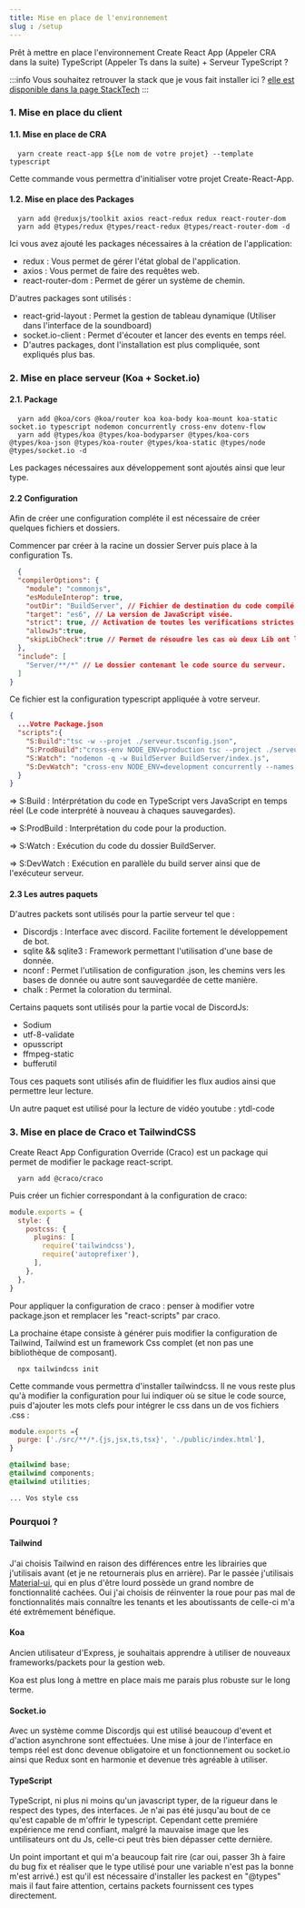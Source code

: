 ```yaml
---
title: Mise en place de l'environnement
slug : /setup
---
```


Prêt à mettre en place l'environnement Create React App (Appeler CRA dans la suite) TypeScript (Appeler Ts dans la suite) + Serveur TypeScript ?

:::info
  Vous souhaitez retrouver la stack que je vous fait installer ici ? [elle est disponible dans la page StackTech](/docs/stacktechnique)
:::

### 1. Mise en place du client

#### 1.1. Mise en place de CRA

```shell
  yarn create react-app ${Le nom de votre projet} --template typescript
```

Cette commande vous permettra d'initialiser votre projet Create-React-App.

#### 1.2. Mise en place des Packages

```shell
  yarn add @reduxjs/toolkit axios react-redux redux react-router-dom
  yarn add @types/redux @types/react-redux @types/react-router-dom -d
```

Ici vous avez ajouté les packages nécessaires à la création de l'application:

- redux : Vous permet de gérer l'état global de l'application.
- axios : Vous permet de faire des requêtes web.
- react-router-dom : Permet de gérer un système de chemin.

D'autres packages sont utilisés :

- react-grid-layout : Permet la gestion de tableau dynamique (Utiliser dans l'interface de la soundboard)
- socket.io-client : Permet d'écouter et lancer des events en temps réel.
- D'autres packages, dont l'installation est plus compliquée, sont expliqués plus bas.

### 2. Mise en place serveur (Koa + Socket.io)

#### 2.1. Package

```shell
  yarn add @koa/cors @koa/router koa koa-body koa-mount koa-static socket.io typescript nodemon concurrently cross-env dotenv-flow
  yarn add @types/koa @types/koa-bodyparser @types/koa-cors @types/koa-json @types/koa-router @types/koa-static @types/node @types/socket.io -d
```

Les packages nécessaires aux développement sont ajoutés ainsi que leur type.

#### 2.2 Configuration

Afin de créer une configuration compléte il est nécessaire de créer quelques fichiers et dossiers.

Commencer par créer à la racine un dossier Server puis place à la configuration Ts.

```json title="/serveur.tsconfig.json"
  {
  "compilerOptions": {
    "module": "commonjs",
    "esModuleInterop": true,
    "outDir": "BuildServer", // Fichier de destination du code compilé.
    "target": "es6", // La version de JavaScript visée.
    "strict": true, // Activation de toutes les verifications strictes liées aux Ts.
    "allowJs":true,
    "skipLibCheck":true // Permet de résoudre les cas où deux Lib ont le même type.
  },
  "include": [
    "Server/**/*" // Le dossier contenant le code source du serveur.
  ]
}
```

Ce fichier est la configuration typescript appliquée à votre serveur.

```json
{
  ...Votre Package.json
  "scripts":{
    "S:Build":"tsc -w --projet ./serveur.tsconfig.json",
    "S:ProdBuild":"cross-env NODE_ENV=production tsc --project ./serveur.tsconfig.json",
    "S:Watch": "nodemon -q -w BuildServer BuildServer/index.js",
    "S:DevWatch": "cross-env NODE_ENV=development concurrently --names \"S:Build,S:Watch\" -c \"grey.bold,blue.bold\" \"yarn:S:Build\" \"yarn:S:Watch\" --node-env=development",
  }
}
```

=> S:Build : Intérprétation du code en TypeScript vers JavaScript en temps réel (Le code interprété à nouveau à chaques sauvegardes).

=> S:ProdBuild : Interprétation du code pour la production.

=> S:Watch : Exécution du code du dossier BuildServer.

=> S:DevWatch : Exécution en parallèle du build server ainsi que de l'exécuteur serveur.

#### 2.3 Les autres paquets

D'autres packets sont utilisés pour la partie serveur tel que :

- Discordjs : Interface avec discord. Facilite fortement le développement de bot.
- sqlite && sqlite3 : Framework permettant l'utilisation d'une base de donnée.
- nconf : Permet l'utilisation de configuration .json, les chemins vers les bases de donnée ou autre sont sauvegardée de cette manière.
- chalk : Permet la coloration du terminal.

Certains paquets sont utilisés pour la partie vocal de DiscordJs:

- Sodium
- utf-8-validate
- opusscript
- ffmpeg-static
- bufferutil

Tous ces paquets sont utilisés afin de fluidifier les flux audios ainsi que permettre leur lecture.

Un autre paquet est utilisé pour la lecture de vidéo youtube : ytdl-code

### 3. Mise en place de Craco et TailwindCSS

Create React App Configuration Override (Craco) est un package qui permet de modifier le package react-script.

```shell
  yarn add @craco/craco
```

Puis créer un fichier correspondant à la configuration de craco:

```js title="/craco.config.js"
module.exports = {
  style: {
    postcss: {
      plugins: [
        require('tailwindcss'),
        require('autoprefixer'),
      ],
    },
  },
}
```

Pour appliquer la configuration de craco : penser à modifier votre package.json et remplacer les "react-scripts" par craco.

La prochaine étape consiste à générer puis modifier la configuration de Tailwind, Tailwind est un framework Css complet (et non pas une bibliothèque de composant).

```shell
  npx tailwindcss init
```

Cette commande vous permettra d'installer tailwindcss. Il ne vous reste plus qu'à modifier la configuration pour lui indiquer où se situe le code source, puis d'ajouter les mots clefs pour intégrer le css dans un de vos fichiers .css :

```js title="/tailwind.config.js"
module.exports ={
  purge: ['./src/**/*.{js,jsx,ts,tsx}', './public/index.html'],
}
```

```css title="Votre fichier en .css"
@tailwind base;
@tailwind components;
@tailwind utilities;

... Vos style css
```

### Pourquoi ?

#### Tailwind

J'ai choisis Tailwind en raison des différences entre les librairies que j'utilisais avant (et je ne retournerais plus en arrière). Par le passée j'utilisais [Material-ui](https://material-ui.com/), qui en plus d'être lourd possède un grand nombre de fonctionnalité cachées. Oui j'ai choisis de réinventer la roue pour pas mal de fonctionnalités mais connaître les tenants et les aboutissants de celle-ci m'a été extrêmement bénéfique.

#### Koa

Ancien utilisateur d'Express, je souhaitais apprendre à utiliser de nouveaux frameworks/packets pour la gestion web.

Koa est plus long à mettre en place mais me parais plus robuste sur le long terme.

#### Socket.io

Avec un système comme Discordjs qui est utilisé beaucoup d'event et d'action asynchrone sont effectuées. Une mise à jour de l'interface en temps réel est donc devenue obligatoire et un fonctionnement ou socket.io ainsi que Redux sont en harmonie et devenue très agréable à utiliser.

#### TypeScript

TypeScript, ni plus ni moins qu'un javascript typer, de la rigueur dans le respect des types, des interfaces. Je n'ai pas été jusqu'au bout de ce qu'est capable de m'offrir le typescript. Cependant cette premiére expérience me rend confiant, malgré la mauvaise image que les untilisateurs ont du Js, celle-ci peut très bien dépasser cette dernière.

Un point important et qui m'a beaucoup fait rire (car oui, passer 3h à faire du bug fix et réaliser que le type utilisé pour une variable n'est pas la bonne m'est arrivé.) est qu'il est nécessaire d'installer les packest en "@types" mais il faut faire attention, certains packets fournissent ces types directement.
